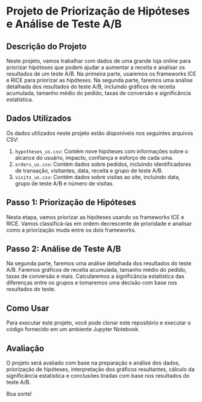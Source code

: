 # Projeto de Priorização de Hipóteses e Análise de Teste A/B

## Descrição do Projeto
Neste projeto, vamos trabalhar com dados de uma grande loja online para priorizar hipóteses que podem ajudar a aumentar a receita e analisar os resultados de um teste A/B. Na primeira parte, usaremos os frameworks ICE e RICE para priorizar as hipóteses. Na segunda parte, faremos uma análise detalhada dos resultados do teste A/B, incluindo gráficos de receita acumulada, tamanho médio do pedido, taxas de conversão e significância estatística.

## Dados Utilizados
Os dados utilizados neste projeto estão disponíveis nos seguintes arquivos CSV:

1. `hypotheses_us.csv`: Contém nove hipóteses com informações sobre o alcance do usuário, impacto, confiança e esforço de cada uma.
2. `orders_us.csv`: Contém dados sobre pedidos, incluindo identificadores de transação, visitantes, data, receita e grupo de teste A/B.
3. `visits_us.csv`: Contém dados sobre visitas ao site, incluindo data, grupo de teste A/B e número de visitas.

## Passo 1: Priorização de Hipóteses
Nesta etapa, vamos priorizar as hipóteses usando os frameworks ICE e RICE. Vamos classificá-las em ordem decrescente de prioridade e analisar como a priorização muda entre os dois frameworks.

## Passo 2: Análise de Teste A/B
Na segunda parte, faremos uma análise detalhada dos resultados do teste A/B. Faremos gráficos de receita acumulada, tamanho médio do pedido, taxas de conversão e mais. Calcularemos a significância estatística das diferenças entre os grupos e tomaremos uma decisão com base nos resultados do teste.

## Como Usar
Para executar este projeto, você pode clonar este repositório e executar o código fornecido em um ambiente Jupyter Notebook.

## Avaliação
O projeto será avaliado com base na preparação e análise dos dados, priorização de hipóteses, interpretação dos gráficos resultantes, cálculo da significância estatística e conclusões tiradas com base nos resultados do teste A/B.

Boa sorte!
